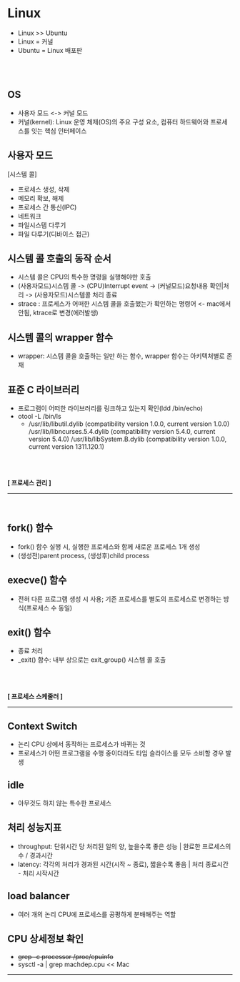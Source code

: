 # Linux

* Linux >> Ubuntu
* Linux = 커널
* Ubuntu = Linux 배포판

<br><br>

## OS
* 사용자 모드 <-> 커널 모드
* 커널(kernel): Linux 운영 체제(OS)의 주요 구성 요소, 컴퓨터 하드웨어와 프로세스를 잇는 핵심 인터페이스

## 사용자 모드
[시스템 콜]
* 프로세스 생성, 삭제
* 메모리 확보, 해제
* 프로세스 간 통신(IPC)
* 네트워크
* 파일시스템 다루기
* 파일 다루기(디바이스 접근)

## 시스템 콜 호출의 동작 순서
* 시스템 콜은 CPU의 특수한 명령을 실행해야만 호출
* (사용자모드)시스템 콜 -> (CPU)Interrupt event -> (커널모드)요청내용 확인|처리 -> (사용자모드)시스템콜 처리 종료
* strace : 프로세스가 어떠한 시스템 콜을 호출했는가 확인하는 명령어 <- mac에서 안됨, ktrace로 변경(에러발생)

## 시스템 콜의 wrapper 함수
* wrapper: 시스템 콜을 호출하는 일만 하는 함수, wrapper 함수는 아키텍처별로 존재

## 표준 C 라이브러리
* 프로그램이 어떠한 라이브러리를 링크하고 있는지 확인(ldd /bin/echo)
* otool -L /bin/ls   
    *  /usr/lib/libutil.dylib (compatibility version 1.0.0, current version 1.0.0)
        /usr/lib/libncurses.5.4.dylib (compatibility version 5.4.0, current version 5.4.0)
        /usr/lib/libSystem.B.dylib (compatibility version 1.0.0, current version 1311.120.1)
  
<br><br>


**[ 프로세스 관리 ]**  

---

<br>

## fork() 함수
* fork() 함수 실행 시, 실행한 프로세스와 함께 새로운 프로세스 1개 생성
* (생성전)parent process, (생성후)child process

## execve() 함수
* 전혀 다른 프로그램 생성 시 사용; 기존 프로세스를 별도의 프로세스로 변경하는 방식(프로세스 수 동일)

## exit() 함수
* 종료 처리
* _exit() 함수: 내부 상으로는 exit_group() 시스템 콜 호출


<br><br>


**[ 프로세스 스케줄러 ]**  

---

## Context Switch
* 논리 CPU 상에서 동작하는 프로세스가 바뀌는 것
* 프로세스가 어떤 프로그램을 수행 중이더라도 타임 슬라이스를 모두 소비할 경우 발생

## idle 
* 아무것도 하지 않는 특수한 프로세스

## 처리 성능지표
* throughput: 단위시간 당 처리된 일의 양, 높을수록 좋은 성능 | 완료한 프로세스의 수 / 경과시간
* latency: 각각의 처리가 경과된 시간(시작 ~ 종료), 짧을수록 좋음 | 처리 종료시간 - 처리 시작시간

## load balancer
* 여러 개의 논리 CPU에 프로세스를 공평하게 분배해주는 역할

## CPU 상세정보 확인
* ~~grep -c processor /proc/cpuinfo~~
* sysctl -a | grep machdep.cpu   << Mac


---
